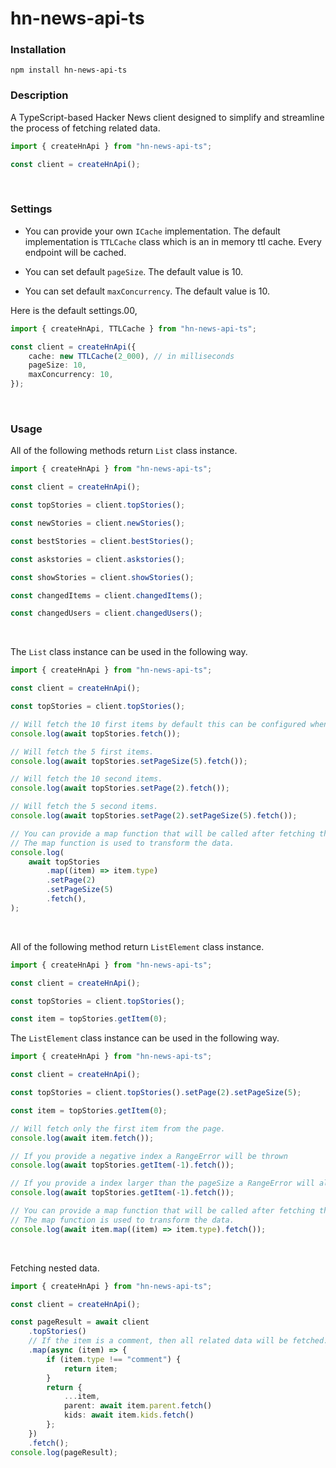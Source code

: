 # hn-news-api-ts

### Installation

```
npm install hn-news-api-ts
```

### Description

A TypeScript-based Hacker News client designed to simplify and streamline the process of fetching related data.

```ts
import { createHnApi } from "hn-news-api-ts";

const client = createHnApi();
```

<br>

### Settings

- You can provide your own `ICache` implementation. The default implementation is `TTLCache` class which is an in memory ttl cache. Every endpoint will be cached.

- You can set default `pageSize`. The default value is 10.
- You can set default `maxConcurrency`. The default value is 10.
  <br>

Here is the default settings.00,

```ts
import { createHnApi, TTLCache } from "hn-news-api-ts";

const client = createHnApi({
    cache: new TTLCache(2_000), // in milliseconds
    pageSize: 10,
    maxConcurrency: 10,
});
```

<br>

### Usage

All of the following methods return `List` class instance.

```ts
import { createHnApi } from "hn-news-api-ts";

const client = createHnApi();

const topStories = client.topStories();

const newStories = client.newStories();

const bestStories = client.bestStories();

const askstories = client.askstories();

const showStories = client.showStories();

const changedItems = client.changedItems();

const changedUsers = client.changedUsers();
```

<br>

The `List` class instance can be used in the following way.

```ts
import { createHnApi } from "hn-news-api-ts";

const client = createHnApi();

const topStories = client.topStories();

// Will fetch the 10 first items by default this can be configured when creating the client.
console.log(await topStories.fetch());

// Will fetch the 5 first items.
console.log(await topStories.setPageSize(5).fetch());

// Will fetch the 10 second items.
console.log(await topStories.setPage(2).fetch());

// Will fetch the 5 second items.
console.log(await topStories.setPage(2).setPageSize(5).fetch());

// You can provide a map function that will be called after fetching the data.
// The map function is used to transform the data.
console.log(
    await topStories
        .map((item) => item.type)
        .setPage(2)
        .setPageSize(5)
        .fetch(),
);
```

<br>

All of the following method return `ListElement` class instance.

```ts
import { createHnApi } from "hn-news-api-ts";

const client = createHnApi();

const topStories = client.topStories();

const item = topStories.getItem(0);
```

The `ListElement` class instance can be used in the following way.

```ts
import { createHnApi } from "hn-news-api-ts";

const client = createHnApi();

const topStories = client.topStories().setPage(2).setPageSize(5);

const item = topStories.getItem(0);

// Will fetch only the first item from the page.
console.log(await item.fetch());

// If you provide a negative index a RangeError will be thrown
console.log(await topStories.getItem(-1).fetch());

// If you provide a index larger than the pageSize a RangeError will also be thrown
console.log(await topStories.getItem(-1).fetch());

// You can provide a map function that will be called after fetching the data.
// The map function is used to transform the data.
console.log(await item.map((item) => item.type).fetch());
```

<br>

Fetching nested data.
```ts
import { createHnApi } from "hn-news-api-ts";

const client = createHnApi();

const pageResult = await client
    .topStories()
    // If the item is a comment, then all related data will be fetched.
    .map(async (item) => {
        if (item.type !== "comment") {
            return item;
        }
        return {
            ...item,
            parent: await item.parent.fetch()
            kids: await item.kids.fetch()
        };
    })
    .fetch();
console.log(pageResult);
```
